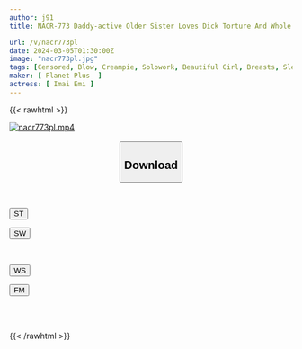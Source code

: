 ```yaml
---
author: j91
title: NACR-773 Daddy-active Older Sister Loves Dick Torture And Whole Body Licking Caress! ! Emi Imai

url: /v/nacr773pl
date: 2024-03-05T01:30:00Z
image: "nacr773pl.jpg"
tags: [Censored, Blow, Creampie, Solowork, Beautiful Girl, Breasts, Slender	]
maker: [ Planet Plus  ]
actress: [ Imai Emi ]
---
```



{{< rawhtml >}}

<div class="video" data-videoid="7wKQ4PmPDysA7QQ">
    <a href="javascript:;">
        <img src="/v/nacr773pl/nacr773pl.jpg" width="WIDTH" height="HEIGHT" alt="nacr773pl.mp4" loading="lazy">
    </a>
</div>

<script type="text/javascript" src="https://j91.asia/asset/on-demand-st.js"></script>

<br>
  <link rel="stylesheet" href="https://j91.asia/asset/bs5.css">
  
  <center>
  <button class="btn btn-primary" type="button" data-bs-toggle="collapse" data-bs-target=".multi-collapse" aria-expanded="false" aria-controls="multiCollapseExample1 multiCollapseExample2"><h2>Download</h2></button></center>
</p>
<div class="row">
  <div class="col">
    <div class="collapse multi-collapse" id="multiCollapseExample1">
      <div class="card card-body">
	      	      <br>
<div class="buttons">  
<p><a href="https://streamtape.to/v/7wKQ4PmPDysA7QQ" target="_blank"><button class="btn-hover color-3"><i class="fa fa-download"></i> ST</button></a></p>
<p><a href="https://cdnwish.com/6qnrmi6r472b" target="_blank"><button class="btn-hover color-2"><i class="fa fa-download"></i> SW</button></a></p></div>
    </div>
  </div>
</div>
  <div class="col">
    <div class="collapse multi-collapse" id="multiCollapseExample2">
      <div class="card card-body">
	      <br>
<div class="buttons">
<p><a href="https://wolfstream.tv/ytt092r76axl"><button class="btn-hover color-9"><i class="fa fa-download"></i> WS</button></a></p>
<p><a href="https://filemoon.sx/d/ppzeg0iq7uq5"><button class="btn-hover color-8"><i class="fa fa-download"></i> FM</button></a></p></div>
<br><br>
      </div>
    </div>
  </div>
</div>

{{< /rawhtml >}}